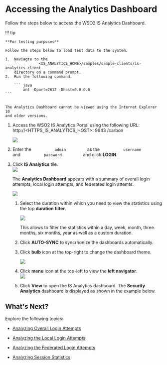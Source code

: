 # Accessing the Analytics Dashboard

Follow the steps below to access the WSO2 IS Analytics Dashboard.

!!! tip
    
    **For testing purposes**
    
    Follow the steps below to load test data to the system.
    
    1.  Naviagte to the
        `          <IS_ANALYTICS_HOME>/samples/sample-clients/is-analytics-client         `
        directory on a command prompt.
    2.  Run the following command.
    
        ``` java
            ant -Dport=7612 -Dhost=0.0.0.0
    ```

    
    The Analytics Dashboard cannot be viewed using the Internet Explorer 10
    and older versions.
    

1.  Access the WSO2 IS Analytics Portal using the following URL:
    http://\<HTTPS\_IS\_ANALYTICS\_HOST\>: 9643 /carbon

    ![]( ../../assets/img/103329341/103329342.png) 

2.  Enter the `           admin          ` as the
    `           username          ` and `           password          `
    and click **LOGIN**.

3.  Click **IS Analytics** tile.  
    ![]( ../../assets/img/103329341/103329343.png) 

    The **Analytics Dashboard** appears with a summary of overall login
    attempts, local login attempts, and federated login attemts.

    ![]( ../../assets/img/103329341/103329344.png) 

    1.  Select the duration within which you need to view the statistics
        using the top **duration filter**.

        ![]( ../../assets/img/103329341/103329345.png) 

        This allows to filter the statistics within a day, week, month,
        three months, six months, year as well as a custom duration.

    2.  Click **AUTO-SYNC** to syncrhonize the dashboards automatically.

    3.  Click **bulb** icon at the top-right to change the dashboard
        theme.

        ![]( ../../assets/img/103329341/103329346.png) 

    4.  Click **menu** icon at the top-left to view the **left
        navigator**.  
        ![]( ../../assets/img/103329341/103329347.png) 

    5.  Click **View** to open the IS Analytics dashboard. The
        **Security Analytics** dashboard is displayed as shown in the
        example below.

## What's Next?

Explore the following topics:

-   [Analyzing Overall Login
    Attempts](Analyzing_Overall_Login_Attempts)

-   [Analyzing the Local Login
    Attempts](Analyzing_the_Local_Login_Attempts)

-   [Analyzing the Federated Login
    Attempts](Analyzing_the_Federated_Login_Attempts)

-   [Analyzing Session Statistics](Analyzing_Session_Statistics)
